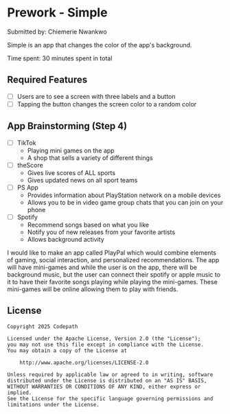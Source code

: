 # Prework - Simple

Submitted by: Chiemerie Nwankwo

Simple is an app that changes the color of the app's background.

Time spent: 30 minutes spent in total

## Required Features

- [ ] Users are to see a screen with three labels and a button
- [ ] Tapping the button changes the screen color to a random color

## App Brainstorming (Step 4)

- [ ] TikTok
     - Playing mini games on the app
     - A shop that sells a variety of different things
- [ ] theScore
     - Gives live scores of ALL sports
     - Gives updated news on all sport teams
- [ ] PS App
     - Provides information about PlayStation network on a mobile devices
     - Allows you to be in video game group chats that you can join on your phone
- [ ] Spotify
     - Recommend songs based on what you like
     - Notify you of new releases from your favorite artists
     - Allows background activity
     
I would like to make an app called PlayPal which would combine elements of gaming, social interaction, and personalized recommendations. The app will have mini-games and while the user is on the app, there will be background music, but the user can connect their spotify or apple music to it to have their favorite songs playing while playing the mini-games. These mini-games will be online allowing them to play with friends.

## License

    Copyright 2025 Codepath

    Licensed under the Apache License, Version 2.0 (the "License");
    you may not use this file except in compliance with the License.
    You may obtain a copy of the License at

        http://www.apache.org/licenses/LICENSE-2.0

    Unless required by applicable law or agreed to in writing, software
    distributed under the License is distributed on an "AS IS" BASIS,
    WITHOUT WARRANTIES OR CONDITIONS OF ANY KIND, either express or implied.
    See the License for the specific language governing permissions and
    limitations under the License.
